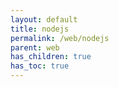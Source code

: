 ```yaml
---
layout: default
title: nodejs
permalink: /web/nodejs
parent: web
has_children: true
has_toc: true
---
```

